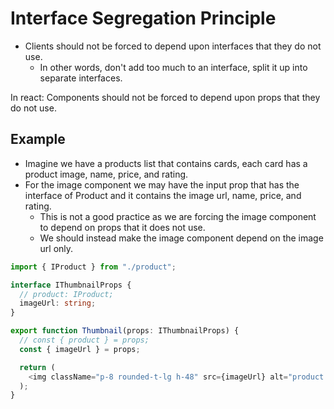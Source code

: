 # Interface Segregation Principle

- Clients should not be forced to depend upon interfaces that they do not use.
  - In other words, don't add too much to an interface, split it up into separate interfaces.

In react: Components should not be forced to depend upon props that they do not use.

## Example

- Imagine we have a products list that contains cards, each card has a product image, name, price, and rating.
- For the image component we may have the input prop that has the interface of Product and it contains the image url, name, price, and rating.
  - This is not a good practice as we are forcing the image component to depend on props that it does not use.
  - We should instead make the image component depend on the image url only.

```ts
import { IProduct } from "./product";

interface IThumbnailProps {
  // product: IProduct;
  imageUrl: string;
}

export function Thumbnail(props: IThumbnailProps) {
  // const { product } = props;
  const { imageUrl } = props;

  return (
    <img className="p-8 rounded-t-lg h-48" src={imageUrl} alt="product image" />
  );
}
```
